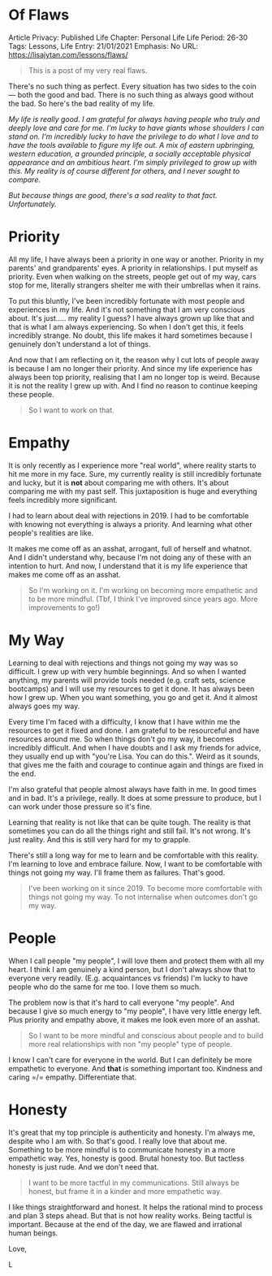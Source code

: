 # Of Flaws

Article Privacy: Published
Life Chapter: Personal Life
Life Period: 26-30
Tags: Lessons, Life
Entry: 21/01/2021
Emphasis: No
URL: https://lisajytan.com/lessons/flaws/

> This is a post of my very real flaws.
> 

There's no such thing as perfect. Every situation has two sides to the coin — both the good and bad. There is no such thing as always good without the bad. So here's the bad reality of my life. 

*My life is really good. I am grateful for always having people who truly and deeply love and care for me. I'm lucky to have giants whose shoulders I can stand on. I'm incredibly lucky to have the privilege to do what I love and to have the tools available to figure my life out. A mix of eastern upbringing, western education, a grounded principle, a socially acceptable physical appearance and an ambitious heart. I'm simply privileged to grow up with this. My reality is of course different for others, and I never sought to compare.* 

*But because things are good, there's a sad reality to that fact. Unfortunately.* 

# Priority

All my life, I have always been a priority in one way or another. Priority in my parents' and grandparents' eyes. A priority in relationships. I put myself as priority. Even when walking on the streets, people get out of my way, cars stop for me, literally strangers shelter me with their umbrellas when it rains. 

To put this bluntly, I've been incredibly fortunate with most people and experiences in my life. And it's not something that I am very conscious about. It's just..... my reality I guess? I have always grown up like that and that is what I am always experiencing. So when I don't get this, it feels incredibly strange. No doubt, this life makes it hard sometimes because I genuinely don't understand a lot of things. 

And now that I am reflecting on it, the reason why I cut lots of people away is because I am no longer their priority. And since my life experience has always been top priority, realising that I am no longer top is weird. Because it is not the reality I grew up with. And I find no reason to continue keeping these people. 

> So I want to work on that.
> 

# Empathy

It is only recently as I experience more "real world", where reality starts to hit me more in my face. Sure, my currently reality is still incredibly fortunate and lucky, but it is **not** about comparing me with others. It's about comparing me with my past self. This juxtaposition is huge and everything feels incredibly more significant. 

I had to learn about deal with rejections in 2019. I had to be comfortable with knowing not everything is always a priority. And learning what other people's realities are like. 

It makes me come off as an asshat, arrogant, full of herself and whatnot. And I didn't understand why, because I'm not doing any of these with an intention to hurt. And now, I understand that it is my life experience that makes me come off as an asshat. 

> So I'm working on it. I'm working on becoming more empathetic and to be more mindful. (Tbf, I think I've improved since years ago. More improvements to go!)
> 

# My Way

Learning to deal with rejections and things not going my way was so difficult. I grew up with very humble beginnings. And so when I wanted anything, my parents will provide tools needed (e.g. craft sets, science bootcamps) and I will use my resources to get it done. It has always been how I grew up. When you want something, you go and get it. And it almost always goes my way. 

Every time I'm faced with a difficulty, I know that I have within me the resources to get it fixed and done. I am grateful to be resourceful and have resources around me. So when things don't go my way, it becomes incredibly difficult. And when I have doubts and I ask my friends for advice, they usually end up with "you're Lisa. You can do this.". Weird as it sounds, that gives me the faith and courage to continue again and things are fixed in the end. 

I'm also grateful that people almost always have faith in me. In good times and in bad. It's a privilege, really. It does at some pressure to produce, but I can work under those pressure so it's fine. 

Learning that reality is not like that can be quite tough. The reality is that sometimes you can do all the things right and still fail. It's not wrong. It's just reality. And this is still very hard for my to grapple. 

There's still a long way for me to learn and be comfortable with this reality. I'm learning to love and embrace failure. Now, I want to be comfortable with things not going my way. I'll frame them as failures. That's good. 

> I've been working on it since 2019. To become more comfortable with things not going my way. To not internalise when outcomes don't go my way.
> 

# People

When I call people "my people", I will love them and protect them with all my heart. I think I am genuinely a kind person, but I don't always show that to everyone very readily. (E.g. acquaintances vs friends) I'm lucky to have people who do the same for me too. I love them so much. 

The problem now is that it's hard to call everyone "my people". And because I give so much energy to "my people", I have very little energy left. Plus priority and empathy above, it makes me look even more of an asshat. 

> So I want to be more mindful and conscious about people and to build more real relationships with non "my people" type of people.
> 

I know I can't care for everyone in the world. But I can definitely be more empathetic to everyone. And **that** is something important too. Kindness and caring =/= empathy. Differentiate that. 

# Honesty

It's great that my top principle is authenticity and honesty. I'm always me, despite who I am with. So that's good. I really love that about me. Something to be more mindful is to communicate honesty in a more empathetic way. Yes, honesty is good. Brutal honesty too. But tactless honesty is just rude. And we don't need that. 

> I want to be more tactful in my communications. Still always be honest, but frame it in a kinder and more empathetic way.
> 

I like things straightforward and honest. It helps the rational mind to process and plan 3 steps ahead. But that is not how reality works. Being tactful is important. Because at the end of the day, we are flawed and irrational human beings. 

Love, 

L